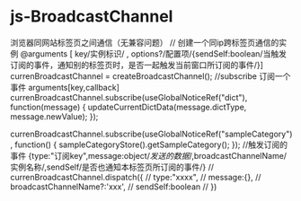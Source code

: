 # js-BroadcastChannel
浏览器同网站标签页之间通信（无兼容问题）
// 创建一个同ip跨标签页通信的实例 @arguments [ key/实例标识/ , options?/配置项/{sendSelf:boolean/当触发订阅的事件，通知别的标签页时，是否一起触发当前窗口所订阅的事件/}]
currenBroadcastChannel = createBroadcastChannel();
//subscribe 订阅一个事件 arguments[key,callback]
currenBroadcastChannel.subscribe(useGlobalNoticeRef("dict"), function(message) {
    updateCurrentDictData(message.dictType, message.newValue);
});

currenBroadcastChannel.subscribe(useGlobalNoticeRef("sampleCategory"), function() {
    sampleCategoryStore().getSampleCategory();
});
//触发订阅的事件 {type:"订阅key",message:object/*发送的数据*/,broadcastChannelName/实例名称/,sendSelf/是否也通知本标签页所订阅的事件/}
// currenBroadcastChannel.dispatch({
//     type:"xxxx",
//     message:{},
//     broadcastChannelName?:'xxx',
//     sendSelf:boolean
// })
